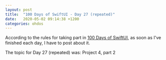 ```yaml
---
layout: post
title:  "100 Days of SwiftUI - Day 27 (repeated)"
date:   2020-05-02 09:14:38 +1200
categories: ohdos
---
```

According to the rules for taking part in [100 Days of SwiftUI](https://www.hackingwithswift.com/100/swiftui), as soon as I've finished each day, I have to post about it.

The topic for Day 27 (repeated) was: Project 4, part 2
